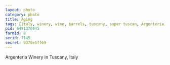 ```yaml
---
layout: photo
category: photo
title: Aging
tags: [Italy, winery, wine, barrels, tuscany, super tuscan, Argenteria, cycomachead, Michael Ball, Canon, 7D]
pid: 6491376945
farmid: 8
serid: 7145
secret: 9378e5ff69
---
```


Argenteria Winery in Tuscany, Italy
